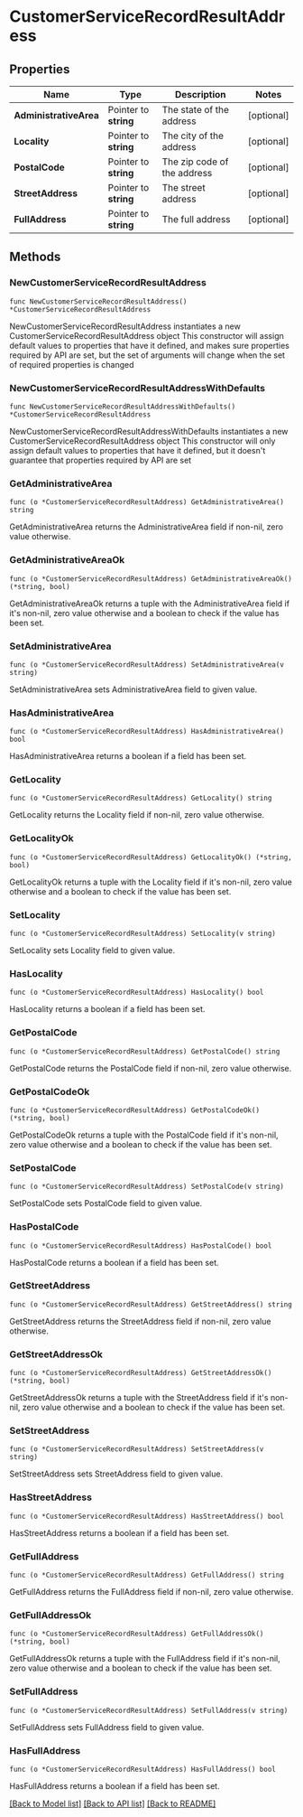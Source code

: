 # CustomerServiceRecordResultAddress

## Properties

Name | Type | Description | Notes
------------ | ------------- | ------------- | -------------
**AdministrativeArea** | Pointer to **string** | The state of the address | [optional] 
**Locality** | Pointer to **string** | The city of the address | [optional] 
**PostalCode** | Pointer to **string** | The zip code of the address | [optional] 
**StreetAddress** | Pointer to **string** | The street address | [optional] 
**FullAddress** | Pointer to **string** | The full address | [optional] 

## Methods

### NewCustomerServiceRecordResultAddress

`func NewCustomerServiceRecordResultAddress() *CustomerServiceRecordResultAddress`

NewCustomerServiceRecordResultAddress instantiates a new CustomerServiceRecordResultAddress object
This constructor will assign default values to properties that have it defined,
and makes sure properties required by API are set, but the set of arguments
will change when the set of required properties is changed

### NewCustomerServiceRecordResultAddressWithDefaults

`func NewCustomerServiceRecordResultAddressWithDefaults() *CustomerServiceRecordResultAddress`

NewCustomerServiceRecordResultAddressWithDefaults instantiates a new CustomerServiceRecordResultAddress object
This constructor will only assign default values to properties that have it defined,
but it doesn't guarantee that properties required by API are set

### GetAdministrativeArea

`func (o *CustomerServiceRecordResultAddress) GetAdministrativeArea() string`

GetAdministrativeArea returns the AdministrativeArea field if non-nil, zero value otherwise.

### GetAdministrativeAreaOk

`func (o *CustomerServiceRecordResultAddress) GetAdministrativeAreaOk() (*string, bool)`

GetAdministrativeAreaOk returns a tuple with the AdministrativeArea field if it's non-nil, zero value otherwise
and a boolean to check if the value has been set.

### SetAdministrativeArea

`func (o *CustomerServiceRecordResultAddress) SetAdministrativeArea(v string)`

SetAdministrativeArea sets AdministrativeArea field to given value.

### HasAdministrativeArea

`func (o *CustomerServiceRecordResultAddress) HasAdministrativeArea() bool`

HasAdministrativeArea returns a boolean if a field has been set.

### GetLocality

`func (o *CustomerServiceRecordResultAddress) GetLocality() string`

GetLocality returns the Locality field if non-nil, zero value otherwise.

### GetLocalityOk

`func (o *CustomerServiceRecordResultAddress) GetLocalityOk() (*string, bool)`

GetLocalityOk returns a tuple with the Locality field if it's non-nil, zero value otherwise
and a boolean to check if the value has been set.

### SetLocality

`func (o *CustomerServiceRecordResultAddress) SetLocality(v string)`

SetLocality sets Locality field to given value.

### HasLocality

`func (o *CustomerServiceRecordResultAddress) HasLocality() bool`

HasLocality returns a boolean if a field has been set.

### GetPostalCode

`func (o *CustomerServiceRecordResultAddress) GetPostalCode() string`

GetPostalCode returns the PostalCode field if non-nil, zero value otherwise.

### GetPostalCodeOk

`func (o *CustomerServiceRecordResultAddress) GetPostalCodeOk() (*string, bool)`

GetPostalCodeOk returns a tuple with the PostalCode field if it's non-nil, zero value otherwise
and a boolean to check if the value has been set.

### SetPostalCode

`func (o *CustomerServiceRecordResultAddress) SetPostalCode(v string)`

SetPostalCode sets PostalCode field to given value.

### HasPostalCode

`func (o *CustomerServiceRecordResultAddress) HasPostalCode() bool`

HasPostalCode returns a boolean if a field has been set.

### GetStreetAddress

`func (o *CustomerServiceRecordResultAddress) GetStreetAddress() string`

GetStreetAddress returns the StreetAddress field if non-nil, zero value otherwise.

### GetStreetAddressOk

`func (o *CustomerServiceRecordResultAddress) GetStreetAddressOk() (*string, bool)`

GetStreetAddressOk returns a tuple with the StreetAddress field if it's non-nil, zero value otherwise
and a boolean to check if the value has been set.

### SetStreetAddress

`func (o *CustomerServiceRecordResultAddress) SetStreetAddress(v string)`

SetStreetAddress sets StreetAddress field to given value.

### HasStreetAddress

`func (o *CustomerServiceRecordResultAddress) HasStreetAddress() bool`

HasStreetAddress returns a boolean if a field has been set.

### GetFullAddress

`func (o *CustomerServiceRecordResultAddress) GetFullAddress() string`

GetFullAddress returns the FullAddress field if non-nil, zero value otherwise.

### GetFullAddressOk

`func (o *CustomerServiceRecordResultAddress) GetFullAddressOk() (*string, bool)`

GetFullAddressOk returns a tuple with the FullAddress field if it's non-nil, zero value otherwise
and a boolean to check if the value has been set.

### SetFullAddress

`func (o *CustomerServiceRecordResultAddress) SetFullAddress(v string)`

SetFullAddress sets FullAddress field to given value.

### HasFullAddress

`func (o *CustomerServiceRecordResultAddress) HasFullAddress() bool`

HasFullAddress returns a boolean if a field has been set.


[[Back to Model list]](../README.md#documentation-for-models) [[Back to API list]](../README.md#documentation-for-api-endpoints) [[Back to README]](../README.md)


